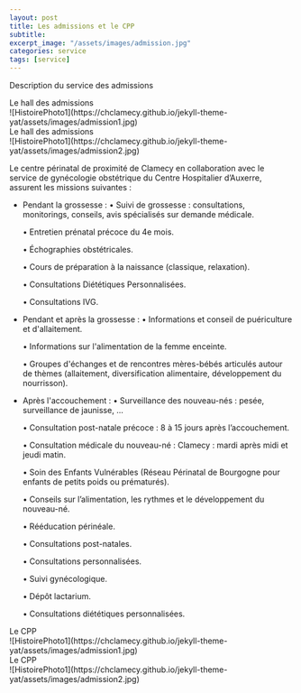 ```yaml
---
layout: post
title: Les admissions et le CPP
subtitle:
excerpt_image: "/assets/images/admission.jpg"
categories: service
tags: [service]
---
```


Description du service des admissions

<figcaption>Le hall des admissions</figcaption>
![HistoirePhoto1](https://chclamecy.github.io/jekyll-theme-yat/assets/images/admission1.jpg)


<figcaption>Le hall des admissions</figcaption>
![HistoirePhoto1](https://chclamecy.github.io/jekyll-theme-yat/assets/images/admission2.jpg)


Le centre périnatal de proximité de Clamecy en collaboration avec le service de gynécologie obstétrique du Centre Hospitalier d’Auxerre, assurent les missions suivantes :
  - Pendant la grossesse :
    • Suivi de grossesse : consultations, monitorings, conseils, avis spécialisés sur demande médicale.
    
    • Entretien prénatal précoce du 4e mois.
    
    • Échographies obstétricales.
    
    • Cours de préparation à la naissance (classique, relaxation).
    
    • Consultations Diététiques Personnalisées.
    
    • Consultations IVG.
    
    
  - Pendant et après la grossesse :
    • Informations et conseil de puériculture et d'allaitement.
    
    • Informations sur l'alimentation de la femme enceinte.
    
    • Groupes d'échanges et de rencontres mères-bébés articulés autour de thèmes (allaitement, diversification alimentaire, développement du nourrisson).

  - Après l'accouchement :
    • Surveillance des nouveau-nés : pesée, surveillance de jaunisse, ...
    
    • Consultation post-natale précoce : 8 à 15 jours après l’accouchement.
    
    • Consultation médicale du nouveau-né : Clamecy : mardi après midi et jeudi matin.
    
    • Soin des Enfants Vulnérables (Réseau Périnatal de Bourgogne pour enfants de petits poids ou prématurés).
    
    • Conseils sur l’alimentation, les rythmes et le développement du nouveau-né.
    
    • Rééducation périnéale.
    
    • Consultations post-natales.
    
    • Consultations personnalisées.
    
    • Suivi gynécologique.
    
    • Dépôt lactarium.
    
    • Consultations diététiques personnalisées.
    


<figcaption>Le CPP</figcaption>
![HistoirePhoto1](https://chclamecy.github.io/jekyll-theme-yat/assets/images/admission1.jpg)


<figcaption>Le CPP</figcaption>
![HistoirePhoto1](https://chclamecy.github.io/jekyll-theme-yat/assets/images/admission2.jpg)

